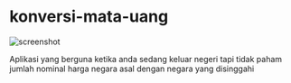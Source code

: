 # konversi-mata-uang

![screenshot](https://badoystudio.com/wp-content/uploads/2018/09/aplikasi-konversi-mata-uang.png)

Aplikasi yang berguna ketika anda sedang keluar negeri tapi tidak paham jumlah nominal harga negara asal dengan negara yang disinggahi

